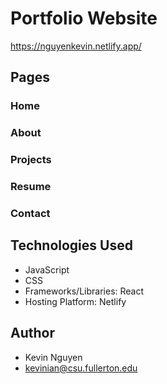 # Portfolio Website

https://nguyenkevin.netlify.app/

## Pages

### Home

### About

### Projects

### Resume

### Contact

## Technologies Used
- JavaScript
- CSS
- Frameworks/Libraries: React
- Hosting Platform: Netlify

## Author
- Kevin Nguyen
- kevinian@csu.fullerton.edu
